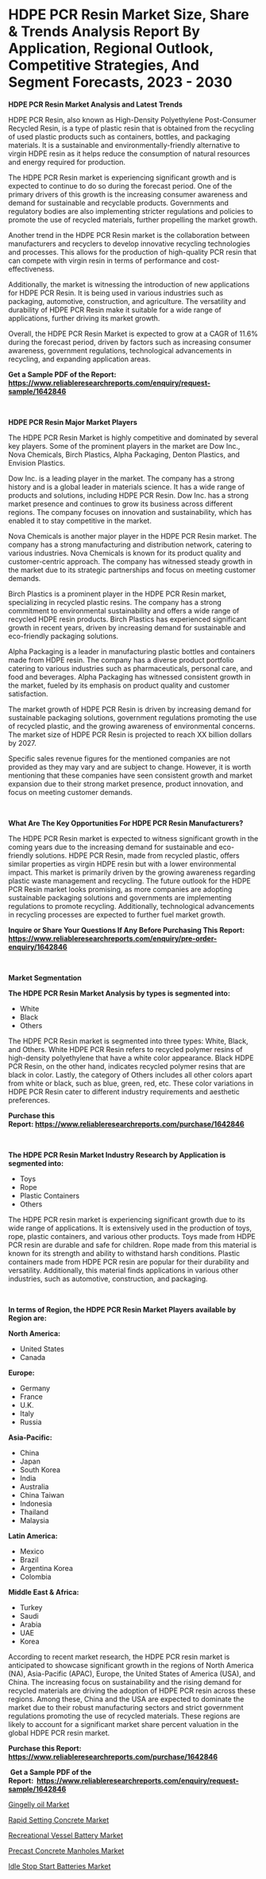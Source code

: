 <p><h1>HDPE PCR Resin Market Size, Share & Trends Analysis Report By Application, Regional Outlook, Competitive Strategies, And Segment Forecasts, 2023 - 2030</h1></p><p><strong>HDPE PCR Resin Market Analysis and Latest Trends</strong></p>
<p><p>HDPE PCR Resin, also known as High-Density Polyethylene Post-Consumer Recycled Resin, is a type of plastic resin that is obtained from the recycling of used plastic products such as containers, bottles, and packaging materials. It is a sustainable and environmentally-friendly alternative to virgin HDPE resin as it helps reduce the consumption of natural resources and energy required for production.</p><p>The HDPE PCR Resin market is experiencing significant growth and is expected to continue to do so during the forecast period. One of the primary drivers of this growth is the increasing consumer awareness and demand for sustainable and recyclable products. Governments and regulatory bodies are also implementing stricter regulations and policies to promote the use of recycled materials, further propelling the market growth.</p><p>Another trend in the HDPE PCR Resin market is the collaboration between manufacturers and recyclers to develop innovative recycling technologies and processes. This allows for the production of high-quality PCR resin that can compete with virgin resin in terms of performance and cost-effectiveness.</p><p>Additionally, the market is witnessing the introduction of new applications for HDPE PCR Resin. It is being used in various industries such as packaging, automotive, construction, and agriculture. The versatility and durability of HDPE PCR Resin make it suitable for a wide range of applications, further driving its market growth.</p><p>Overall, the HDPE PCR Resin Market is expected to grow at a CAGR of 11.6% during the forecast period, driven by factors such as increasing consumer awareness, government regulations, technological advancements in recycling, and expanding application areas.</p></p>
<p><strong>Get a Sample PDF of the Report:&nbsp; <a href="https://www.reliableresearchreports.com/enquiry/request-sample/1642846">https://www.reliableresearchreports.com/enquiry/request-sample/1642846</a></strong></p>
<p>&nbsp;</p>
<p><strong>HDPE PCR Resin Major Market Players</strong></p>
<p><p>The HDPE PCR Resin Market is highly competitive and dominated by several key players. Some of the prominent players in the market are Dow Inc., Nova Chemicals, Birch Plastics, Alpha Packaging, Denton Plastics, and Envision Plastics. </p><p>Dow Inc. is a leading player in the market. The company has a strong history and is a global leader in materials science. It has a wide range of products and solutions, including HDPE PCR Resin. Dow Inc. has a strong market presence and continues to grow its business across different regions. The company focuses on innovation and sustainability, which has enabled it to stay competitive in the market. </p><p>Nova Chemicals is another major player in the HDPE PCR Resin market. The company has a strong manufacturing and distribution network, catering to various industries. Nova Chemicals is known for its product quality and customer-centric approach. The company has witnessed steady growth in the market due to its strategic partnerships and focus on meeting customer demands.</p><p>Birch Plastics is a prominent player in the HDPE PCR Resin market, specializing in recycled plastic resins. The company has a strong commitment to environmental sustainability and offers a wide range of recycled HDPE resin products. Birch Plastics has experienced significant growth in recent years, driven by increasing demand for sustainable and eco-friendly packaging solutions.</p><p>Alpha Packaging is a leader in manufacturing plastic bottles and containers made from HDPE resin. The company has a diverse product portfolio catering to various industries such as pharmaceuticals, personal care, and food and beverages. Alpha Packaging has witnessed consistent growth in the market, fueled by its emphasis on product quality and customer satisfaction.</p><p>The market growth of HDPE PCR Resin is driven by increasing demand for sustainable packaging solutions, government regulations promoting the use of recycled plastic, and the growing awareness of environmental concerns. The market size of HDPE PCR Resin is projected to reach XX billion dollars by 2027.</p><p>Specific sales revenue figures for the mentioned companies are not provided as they may vary and are subject to change. However, it is worth mentioning that these companies have seen consistent growth and market expansion due to their strong market presence, product innovation, and focus on meeting customer demands.</p></p>
<p>&nbsp;</p>
<p><strong>What Are The Key Opportunities For HDPE PCR Resin Manufacturers?</strong></p>
<p><p>The HDPE PCR Resin market is expected to witness significant growth in the coming years due to the increasing demand for sustainable and eco-friendly solutions. HDPE PCR Resin, made from recycled plastic, offers similar properties as virgin HDPE resin but with a lower environmental impact. This market is primarily driven by the growing awareness regarding plastic waste management and recycling. The future outlook for the HDPE PCR Resin market looks promising, as more companies are adopting sustainable packaging solutions and governments are implementing regulations to promote recycling. Additionally, technological advancements in recycling processes are expected to further fuel market growth.</p></p>
<p><strong>Inquire or Share Your Questions If Any Before Purchasing This Report: <a href="https://www.reliableresearchreports.com/enquiry/pre-order-enquiry/1642846">https://www.reliableresearchreports.com/enquiry/pre-order-enquiry/1642846</a></strong></p>
<p>&nbsp;</p>
<p><strong>Market Segmentation</strong></p>
<p><strong>The HDPE PCR Resin Market Analysis by types is segmented into:</strong></p>
<p><ul><li>White</li><li>Black</li><li>Others</li></ul></p>
<p><p>The HDPE PCR Resin market is segmented into three types: White, Black, and Others. White HDPE PCR Resin refers to recycled polymer resins of high-density polyethylene that have a white color appearance. Black HDPE PCR Resin, on the other hand, indicates recycled polymer resins that are black in color. Lastly, the category of Others includes all other colors apart from white or black, such as blue, green, red, etc. These color variations in HDPE PCR Resin cater to different industry requirements and aesthetic preferences.</p></p>
<p><strong>Purchase this Report:&nbsp;<a href="https://www.reliableresearchreports.com/purchase/1642846">https://www.reliableresearchreports.com/purchase/1642846</a></strong></p>
<p>&nbsp;</p>
<p><strong>The HDPE PCR Resin Market Industry Research by Application is segmented into:</strong></p>
<p><ul><li>Toys</li><li>Rope</li><li>Plastic Containers</li><li>Others</li></ul></p>
<p><p>The HDPE PCR resin market is experiencing significant growth due to its wide range of applications. It is extensively used in the production of toys, rope, plastic containers, and various other products. Toys made from HDPE PCR resin are durable and safe for children. Rope made from this material is known for its strength and ability to withstand harsh conditions. Plastic containers made from HDPE PCR resin are popular for their durability and versatility. Additionally, this material finds applications in various other industries, such as automotive, construction, and packaging.</p></p>
<p>&nbsp;</p>
<p><strong>In terms of Region, the HDPE PCR Resin Market Players available by Region are:</strong></p>
<p>
    <p> <strong> North America: </strong>
        <ul>
            <li>United States</li>
            <li>Canada</li>
        </ul>
        </p> 
    <p> <strong> Europe: </strong>
        <ul>
            <li>Germany</li>
            <li>France</li>
            <li>U.K.</li>
            <li>Italy</li>
            <li>Russia</li>
        </ul>
        </p> 
    <p> <strong> Asia-Pacific: </strong>
        <ul>
            <li>China</li>
            <li>Japan</li>
            <li>South Korea</li>
            <li>India</li>
            <li>Australia</li>
            <li>China Taiwan</li>
            <li>Indonesia</li>
            <li>Thailand</li>
            <li>Malaysia</li>
        </ul>
        </p> 
    <p> <strong> Latin America: </strong>
        <ul>
            <li>Mexico</li>
            <li>Brazil</li>
            <li>Argentina Korea</li>
            <li>Colombia</li>
        </ul>
        </p> 
    <p> <strong> Middle East & Africa: </strong>
        <ul>
            <li>Turkey</li>
            <li>Saudi</li>
            <li>Arabia</li>
            <li>UAE</li>
            <li>Korea</li>
        </ul>
    </p>
    </p>
<p><p>According to recent market research, the HDPE PCR resin market is anticipated to showcase significant growth in the regions of North America (NA), Asia-Pacific (APAC), Europe, the United States of America (USA), and China. The increasing focus on sustainability and the rising demand for recycled materials are driving the adoption of HDPE PCR resin across these regions. Among these, China and the USA are expected to dominate the market due to their robust manufacturing sectors and strict government regulations promoting the use of recycled materials. These regions are likely to account for a significant market share percent valuation in the global HDPE PCR resin market.</p></p>
<p><strong>Purchase this Report: <a href="https://www.reliableresearchreports.com/purchase/1642846">https://www.reliableresearchreports.com/purchase/1642846</a></strong></p>
<p>&nbsp;<strong>Get a Sample PDF of the Report:&nbsp;&nbsp;<a href="https://www.reliableresearchreports.com/enquiry/request-sample/1642846">https://www.reliableresearchreports.com/enquiry/request-sample/1642846</a></strong></p>
<p><strong></strong></p>
<p><p><a href="https://medium.com/@loriwatson1948/gingelly-oil-market-size-cagr-trends-2024-2030-2847eafa2731">Gingelly oil Market</a></p><p><a href="https://www.linkedin.com/pulse/rapid-setting-concrete-market-insights-players-forecast-till-pyhme/">Rapid Setting Concrete Market</a></p><p><a href="https://github.com/melchekhinf/Market-Research-Report-List-1/blob/main/recreational-vessel-battery-market.md">Recreational Vessel Battery Market</a></p><p><a href="https://www.linkedin.com/pulse/precast-concrete-manholes-market-challenges-opportunities-pjlpe/">Precast Concrete Manholes Market</a></p><p><a href="https://github.com/merzlyukov93/Market-Research-Report-List-1/blob/main/idle-stop-start-batteries-market.md">Idle Stop Start Batteries Market</a></p></p>